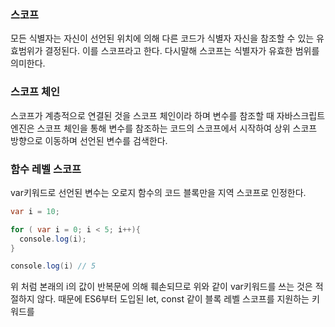 ### 스코프
모든 식별자는 자신이 선언된 위치에 의해 다른 코드가 식별자 자신을 참조할 수 있는 유효범위가 결정된다. 이를 스코프라고 한다. 다시말해 스코프는 식별자가 유효한 범위를 의미한다.

### 스코프 체인
스코프가 계층적으로 연결된 것을 스코프 체인이라 하며 변수를 참조할 때 자바스크립트 엔진은 스코프 체인을 통해 변수를 참조하는 코드의 스코프에서 시작하여 상위 스코프 방향으로
이동하며 선언된 변수를 검색한다. 

### 함수 레벨 스코프
var키워드로 선언된 변수는 오로지 함수의 코드 블록만을 지역 스코프로 인정한다.
```java
var i = 10;

for ( var i = 0; i < 5; i++){
  console.log(i);
}

console.log(i) // 5
```
위 처럼 본래의 i의 값이 반복문에 의해 훼손되므로 위와 같이 var키워드를 쓰는 것은 적절하지 않다. 때문에 ES6부터 도입된 let, const 같이 블록 레벨 스코프를 지원하는 키워드를
